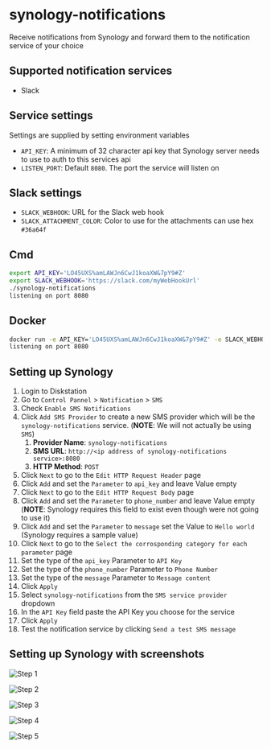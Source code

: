# synology-notifications

Receive notifications from Synology and forward them to the notification service of your choice

## Supported notification services

- Slack

## Service settings

Settings are supplied by setting environment variables

- `API_KEY`: A minimum of 32 character api key that Synology server needs to use to auth to this services api
- `LISTEN_PORT`: Default `8080`. The port the service will listen on 

## Slack settings

- `SLACK_WEBHOOK`: URL for the Slack web hook
- `SLACK_ATTACHMENT_COLOR`: Color to use for the attachments can use hex `#36a64f`

## Cmd

```bash
export API_KEY='LO45UXS%amLAWJn6CwJ1koaXW&7pY9#Z'
export SLACK_WEBHOOK='https://slack.com/myWebHookUrl'
./synology-notifications
listening on port 8080
```

## Docker

```bash
docker run -e API_KEY='LO45UXS%amLAWJn6CwJ1koaXW&7pY9#Z' -e SLACK_WEBHOOK='https://slack.com/myWebHookUrl' -p 8080:8080 ryancurrah/synology-notifications:latest
listening on port 8080
```

## Setting up Synology

1. Login to Diskstation
2. Go to `Control Pannel` > `Notification` > `SMS`
3. Check `Enable SMS Notifications`
4. Click `Add SMS Provider` to create a new SMS provider which will be the `synology-notifications` service. (**NOTE**: We will not actually be using `SMS`)
    1. **Provider Name**: `synology-notifications`
    2. **SMS URL**: `http://<ip address of synology-notifications service>:8080`
    3. **HTTP Method**: `POST`
5. Click `Next` to go to the `Edit HTTP Request Header` page
5. Click `Add` and set the `Parameter` to `api_key` and leave Value empty
6. Click `Next` to go to the `Edit HTTP Request Body` page
6. Click `Add` and set the `Parameter` to `phone_number` and leave Value empty (**NOTE**: Synology requires this field to exist even though were not going to use it)
7. Click `Add` and set the `Parameter` to `message` set the Value to `Hello world` (Synology requires a sample value)
8. Click `Next` to go to the `Select the corrosponding category for each parameter` page
8. Set the type of the `api_key` Parameter to `API Key`
9. Set the type of the `phone_number` Parameter to `Phone Number`
10. Set the type of the `message` Parameter to `Message content`
11. Click `Apply`
11. Select `synology-notifications` from the `SMS service provider` dropdown
12. In the `API Key` field paste the API Key you choose for the service
13. Click `Apply`
13. Test the notification service by clicking `Send a test SMS message`

## Setting up Synology with screenshots

![Step 1](https://github.com/ryancurrah/synology-notifications/blob/master/assets/Step_1.png?raw=true)

![Step 2](https://github.com/ryancurrah/synology-notifications/blob/master/assets/Step_2.png?raw=true)

![Step 3](https://github.com/ryancurrah/synology-notifications/blob/master/assets/Step_3.png?raw=true)

![Step 4](https://github.com/ryancurrah/synology-notifications/blob/master/assets/Step_4.png?raw=true)

![Step 5](https://github.com/ryancurrah/synology-notifications/blob/master/assets/Step_5.png?raw=true)
